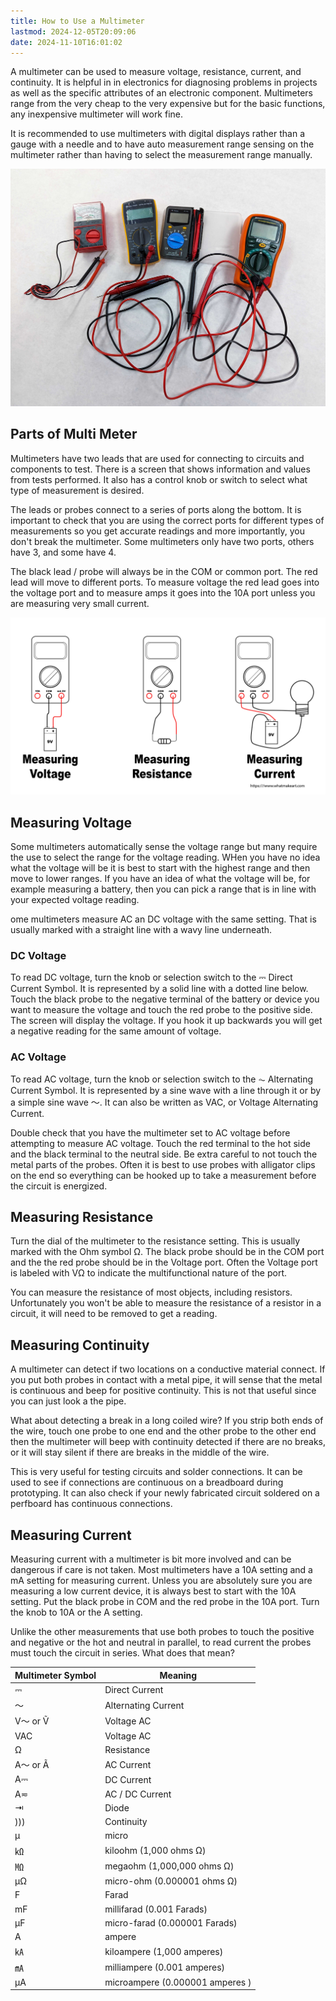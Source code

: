 ```yaml
---
title: How to Use a Multimeter
lastmod: 2024-12-05T20:09:06
date: 2024-11-10T16:01:02
---
```


A multimeter can be used to measure voltage, resistance, current, and continuity. It is helpful in in electronics for diagnosing problems in projects as well as the specific attributes of an electronic component. Multimeters range from the very cheap to the very expensive but for the basic functions, any inexpensive multimeter will work fine.

It is recommended to use multimeters with digital displays rather than a gauge with a needle and to have auto measurement range sensing on the multimeter rather than having to select the measurement range manually.

[![Multimeters](attachments/2023-multimeters.jpg)](attachments/2023-multimeters.jpg)

## Parts of Multi Meter

Multimeters have two leads that are used for connecting to circuits and components to test. There is a screen that shows information and values from tests performed. It also has a control knob or switch to select what type of measurement is desired.

The leads or probes connect to a series of ports along the bottom. It is important to check that you are using the correct ports for different types of measurements so you get accurate readings and more importantly, you don't break the multimeter. Some multimeters only have two ports, others have 3, and some have 4.

The black lead / probe will always be in the COM or common port. The red lead will move to different ports. To measure voltage the red lead goes into the voltage port and to measure amps it goes into the 10A port unless you are measuring very small current.

[![Multimeter Readings Illustration](attachments/2023-multimeter-readings-illustration.jpg)](attachments/2023-multimeter-readings-illustration.jpg)

## Measuring Voltage

Some multimeters automatically sense the voltage range but many require the use to select the range for the voltage reading. WHen you have no idea what the voltage will be it is best to start with the highest range and then move to lower ranges. If you have an idea of what the voltage will be, for example measuring a battery, then you can pick a range that is in line with your expected voltage reading.

ome multimeters measure AC an DC voltage with the same setting. That is usually marked with a straight line with a wavy line underneath.

### DC Voltage

To read DC voltage, turn the knob or selection switch to the ⎓ Direct Current Symbol. It is represented by a solid line with a dotted line below. Touch the black probe to the negative terminal of the battery or device you want to measure the voltage and touch the red probe to the positive side. The screen will display the voltage. If you hook it up backwards you will get a negative reading for the same amount of voltage.

### AC Voltage

To read AC voltage, turn the knob or selection switch to the ⏦ Alternating Current Symbol. It is represented by a sine wave with a line through it or by a simple sine wave 〜. It can also be written as VAC, or Voltage Alternating Current.

Double check that you have the multimeter set to AC voltage before attempting to measure AC voltage. Touch the red terminal to the hot side and the black terminal to the neutral side. Be extra careful to not touch the metal parts of the probes. Often it is best to use probes with alligator clips on the end so everything can be hooked up to take a measurement before the circuit is energized.

## Measuring Resistance

Turn the dial of the multimeter to the resistance setting. This is usually marked with the Ohm symbol Ω. The black probe should be in the COM port and the the red probe should be in the Voltage port. Often the Voltage port is labeled with VΩ to indicate the multifunctional nature of the port.

You can measure the resistance of most objects, including resistors. Unfortunately you won't be able to measure the resistance of a resistor in a circuit, it will need to be removed to get a reading.

## Measuring Continuity

A multimeter can detect if two locations on a conductive material connect. If you put both probes in contact with a metal pipe, it will sense that the metal is continuous and beep for positive continuity. This is not that useful since you can just look a the pipe.

What about detecting a break in a long coiled wire? If you strip both ends of the wire, touch one probe to one end and the other probe to the other end then the multimeter will beep with continuity detected if there are no breaks, or it will stay silent if there are breaks in the middle of the wire.

This is very useful for testing circuits and solder connections. It can be used to see if connections are continuous on a breadboard during prototyping. It can also check if your newly fabricated circuit soldered on a perfboard has continuous connections.

## Measuring Current

Measuring current with a multimeter is bit more involved and can be dangerous if care is not taken. Most multimeters have a 10A setting and a mA setting for measuring current. Unless you are absolutely sure you are measuring a low current device, it is always best to start with the 10A setting. Put the black probe in COM and the red probe in the 10A port. Turn the knob to 10A or the A setting.

Unlike the other measurements that use both probes to touch the positive and negative or the hot and neutral in parallel, to read current the probes must touch the circuit in series. What does that mean?

<div class="responsive-table-markdown">

| **Multimeter Symbol** | **Meaning**                     |
| --------------------- | ------------------------------- |
| ⎓                     | Direct Current                  |
| 〜                    | Alternating Current             |
| V〜 or Ṽ              | Voltage AC                      |
| VAC                   | Voltage AC                      |
| Ω                     | Resistance                      |
| A〜 or Ã              | AC Current                      |
| A⎓                    | DC Current                      |
| A≂                    | AC / DC Current                 |
| ⇥                     | Diode                           |
| )))                   | Continuity                      |
| µ                     | micro                           |
| ㏀                    | kiloohm (1,000 ohms Ω)          |
| ㏁                    | megaohm (1,000,000 ohms Ω)      |
| µΩ                    | micro-ohm (0.000001 ohms Ω)     |
| F                     | Farad                           |
| mF                    | millifarad (0.001 Farads)       |
| µF                    | micro-farad (0.000001 Farads)   |
| A                     | ampere                          |
| ㎄                    | kiloampere (1,000 amperes)      |
| ㎃                    | milliampere (0.001 amperes)     |
| μA                    | microampere (0.000001 amperes ) |

</div>
